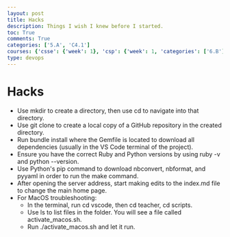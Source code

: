 ```yaml
---
layout: post
title: Hacks
description: Things I wish I knew before I started.
toc: True
comments: True
categories: ['5.A', 'C4.1']
courses: {'csse': {'week': 1}, 'csp': {'week': 1, 'categories': ['6.B']}, 'csa': {'week': 1}}
type: devops
---
```


# Hacks

- Use mkdir to create a directory, then use cd to navigate into that directory.
- Use git clone to create a local copy of a GitHub repository in the created directory.
- Run bundle install where the Gemfile is located to download all dependencies (usually in the VS Code terminal of the project).
- Ensure you have the correct Ruby and Python versions by using ruby -v and python --version.
- Use Python's pip command to download nbconvert, nbformat, and pyyaml in order to run the make command.
- After opening the server address, start making edits to the index.md file to change the main home page.
- For MacOS troubleshooting:
    - In the terminal, run cd vscode, then cd teacher, cd scripts.
    - Use ls to list files in the folder. You will see a file called activate_macos.sh.
    - Run ./activate_macos.sh and let it run.
